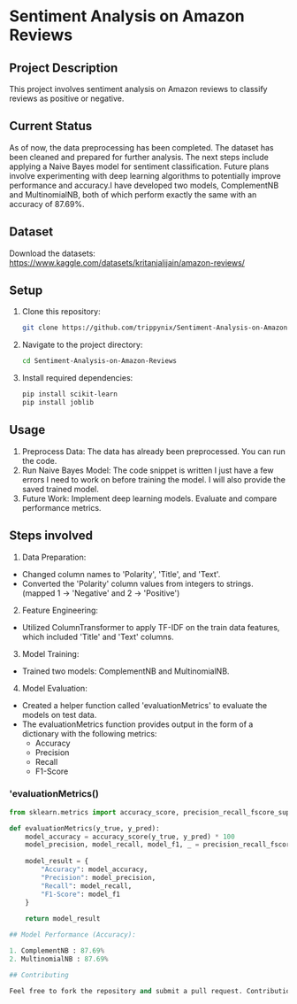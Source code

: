 # Sentiment Analysis on Amazon Reviews

## Project Description

This project involves sentiment analysis on Amazon reviews to classify reviews as positive or negative. 

## Current Status

As of now, the data preprocessing has been completed. The dataset has been cleaned and prepared for further analysis. 
The next steps include applying a Naive Bayes model for sentiment classification. Future plans involve experimenting with deep learning algorithms to potentially improve performance and accuracy.I have developed two models, ComplementNB and MultinomialNB, both of which perform exactly the same with an accuracy of 87.69%.

## Dataset

Download the datasets:
https://www.kaggle.com/datasets/kritanjalijain/amazon-reviews/

## Setup

1. Clone this repository:

	```bash
	git clone https://github.com/trippynix/Sentiment-Analysis-on-Amazon-Reviews.git

2. Navigate to the project directory:
	```bash
	cd Sentiment-Analysis-on-Amazon-Reviews

3. Install required dependencies:
	```bash
	pip install scikit-learn
	pip install joblib

## Usage

1. Preprocess Data: The data has already been preprocessed. You can run the code.
2. Run Naive Bayes Model: The code snippet is written I just have a few errors I need to work on before training the model. I will also provide the saved trained model.
3. Future Work: 
	Implement deep learning models.
	Evaluate and compare performance metrics.

## Steps involved

1. Data Preparation:
- Changed column names to 'Polarity', 'Title', and 'Text'.
- Converted the 'Polarity' column values from integers to strings. (mapped 1 -> 'Negative' and 2 -> 'Positive')

2. Feature Engineering:
- Utilized ColumnTransformer to apply TF-IDF on the train data features, which included 'Title' and 'Text' columns.

3. Model Training:
- Trained two models: ComplementNB and MultinomialNB.

4. Model Evaluation:
- Created a helper function called 'evaluationMetrics' to evaluate the models on test data.
- The evaluationMetrics function provides output in the form of a dictionary with the following metrics:
	- Accuracy
	- Precision
	- Recall
	- F1-Score

### 'evaluationMetrics()
```python
from sklearn.metrics import accuracy_score, precision_recall_fscore_support

def evaluationMetrics(y_true, y_pred):
    model_accuracy = accuracy_score(y_true, y_pred) * 100
    model_precision, model_recall, model_f1, _ = precision_recall_fscore_support(y_true, y_pred)
    
    model_result = {
        "Accuracy": model_accuracy,
        "Precision": model_precision,
        "Recall": model_recall,
        "F1-Score": model_f1
    }
    
    return model_result

## Model Performance (Accuracy):

1. ComplementNB : 87.69%
2. MultinomialNB : 87.69%

## Contributing

Feel free to fork the repository and submit a pull request. Contributions and feedback are welcome!

